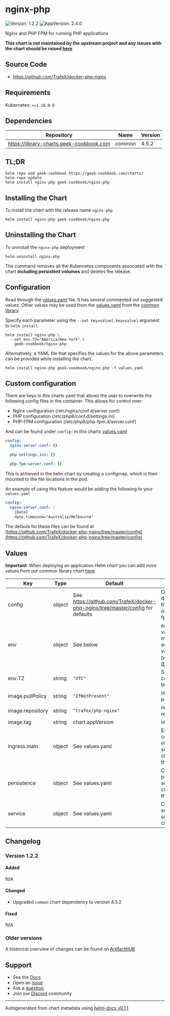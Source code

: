 # nginx-php

![Version: 1.2.2](https://img.shields.io/badge/Version-1.2.2-informational?style=flat-square) ![AppVersion: 2.4.0](https://img.shields.io/badge/AppVersion-2.4.0-informational?style=flat-square)

Nginx and PHP FPM for running PHP applications

**This chart is not maintained by the upstream project and any issues with the chart should be raised [here](https://github.com/geek-cookbook/charts/issues/new/choose)**

## Source Code

* <https://github.com/TrafeX/docker-php-nginx>

## Requirements

Kubernetes: `>=1.16.0-0`

## Dependencies

| Repository | Name | Version |
|------------|------|---------|
| https://library-charts.geek-cookbook.com | common | 4.5.2 |

## TL;DR

```console
helm repo add geek-cookbook https://geek-cookbook.com/charts/
helm repo update
helm install nginx-php geek-cookbook/nginx-php
```

## Installing the Chart

To install the chart with the release name `nginx-php`

```console
helm install nginx-php geek-cookbook/nginx-php
```

## Uninstalling the Chart

To uninstall the `nginx-php` deployment

```console
helm uninstall nginx-php
```

The command removes all the Kubernetes components associated with the chart **including persistent volumes** and deletes the release.

## Configuration

Read through the [values.yaml](./values.yaml) file. It has several commented out suggested values.
Other values may be used from the [values.yaml](https://github.com/geek-cookbook/library-charts/tree/main/charts/stable/common/values.yaml) from the [common library](https://github.com/geek-cookbook/library-charts/tree/main/charts/stable/common).

Specify each parameter using the `--set key=value[,key=value]` argument to `helm install`.

```console
helm install nginx-php \
  --set env.TZ="America/New York" \
    geek-cookbook/nginx-php
```

Alternatively, a YAML file that specifies the values for the above parameters can be provided while installing the chart.

```console
helm install nginx-php geek-cookbook/nginx-php -f values.yaml
```

## Custom configuration

There are keys in this charts yaml that allows the user to overwrite the following config files in the container.  This allows for control over:

* Nginx configuration (/etc/nginx/conf.d/server.conf)
* PHP configuration (/etc/php8/conf.d/settings.ini)
* PHP-FPM configuration (/etc/php8/php-fpm.d/server.conf)

And can be found under `config:` in this charts [values.yaml](values.yaml)
```yaml
config:
  nginx-server.conf: {}

  php-settings.ini: {}

  php-fpm-server.conf: {}
```

This is achieved in the helm chart by creating a configmap, which is then mounted to the file locations in the pod.

An example of using this feature would be adding the following to your `values.yaml`
```yaml
config:
  nginx-server.conf: |
    [Date]
    date.timezone="Australia/Melbourne"
```

The defauls for these files can be found at [https://github.com/TrafeX/docker-php-nginx/tree/master/config](https://github.com/TrafeX/docker-php-nginx/tree/master/config)

## Values

**Important**: When deploying an application Helm chart you can add more values from our common library chart [here](https://github.com/geek-cookbook/library-charts/tree/main/charts/stable/common)

| Key | Type | Default | Description |
|-----|------|---------|-------------|
| config | object | See https://github.com/TrafeX/docker-php-nginx/tree/master/config for defaults | Overwrites default config files for nginx or php/php-fpm if enabled. |
| env | object | See below | environment variables. See more environment variables in the [nginx-php documentation](https://nginx-php.org/docs). |
| env.TZ | string | `"UTC"` | Set the container timezone |
| image.pullPolicy | string | `"IfNotPresent"` | image pull policy |
| image.repository | string | `"trafex/php-nginx"` | image repository |
| image.tag | string | chart.appVersion | image tag |
| ingress.main | object | See values.yaml | Enable and configure ingress settings for the chart under this key. |
| persistence | object | See values.yaml | Configure persistence settings for the chart under this key. |
| service | object | See values.yaml | Configures service settings for the chart. |

## Changelog

### Version 1.2.2

#### Added

N/A

#### Changed

* Upgraded `common` chart dependency to version 4.5.2

#### Fixed

N/A

### Older versions

A historical overview of changes can be found on [ArtifactHUB](https://artifacthub.io/packages/helm/geek-cookbook/nginx-php?modal=changelog)

## Support

- See the [Docs](https://docs.geek-cookbook.com/our-helm-charts/getting-started/)
- Open an [issue](https://github.com/geek-cookbook/charts/issues/new/choose)
- Ask a [question](https://github.com/geek-cookbook/organization/discussions)
- Join our [Discord](https://discord.gg/sTMX7Vh) community

----------------------------------------------
Autogenerated from chart metadata using [helm-docs v0.1.1](https://github.com/geek-cookbook/helm-docs/releases/v0.1.1)
